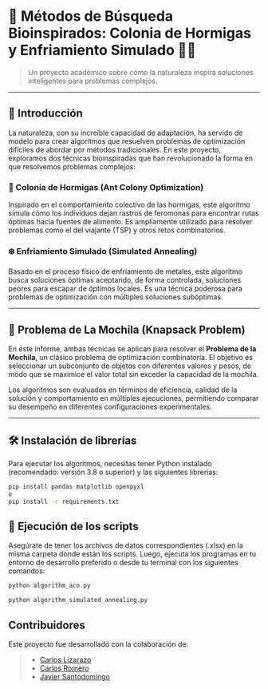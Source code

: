 # 🔎 Métodos de Búsqueda Bioinspirados: Colonia de Hormigas y Enfriamiento Simulado 🐜🧊 

> Un proyecto académico sobre cómo la naturaleza inspira soluciones inteligentes para problemas complejos.

---

## 🌟 Introducción

La naturaleza, con su increíble capacidad de adaptación, ha servido de modelo para crear algoritmos que resuelven problemas de optimización difíciles de abordar por métodos tradicionales. En este proyecto, exploramos dos técnicas bioinspiradas que han revolucionado la forma en que resolvemos problemas complejos:

### 🐜 Colonia de Hormigas (Ant Colony Optimization)

Inspirado en el comportamiento colectivo de las hormigas, este algoritmo simula cómo los individuos dejan rastros de feromonas para encontrar rutas óptimas hacia fuentes de alimento. Es ampliamente utilizado para resolver problemas como el del viajante (TSP) y otros retos combinatorios.

### ❄️ Enfriamiento Simulado (Simulated Annealing)

Basado en el proceso físico de enfriamiento de metales, este algoritmo busca soluciones óptimas aceptando, de forma controlada, soluciones peores para escapar de óptimos locales. Es una técnica poderosa para problemas de optimización con múltiples soluciones subóptimas.

---

## 🎯 Problema de La Mochila (Knapsack Problem)

En este informe, ambas técnicas se aplican para resolver el **Problema de la Mochila**, un clásico problema de optimización combinatoria. El objetivo es seleccionar un subconjunto de objetos con diferentes valores y pesos, de modo que se maximice el valor total sin exceder la capacidad de la mochila.

Los algoritmos son evaluados en términos de eficiencia, calidad de la solución y comportamiento en múltiples ejecuciones, permitiendo comparar su desempeño en diferentes configuraciones experimentales.

---

## 🛠 Instalación de librerías

Para ejecutar los algoritmos, necesitas tener Python instalado (recomendado: versión 3.8 o superior) y las siguientes librerías:

```bash
pip install pandas matplotlib openpyxl
o
pip install -r requirements.txt
```

## 🚀 Ejecución de los scripts

Asegúrate de tener los archivos de datos correspondientes (.xlsx) en la misma carpeta donde están los scripts. Luego, ejecuta los programas en tu entorno de desarrollo preferido o desde tu terminal con los siguientes comandos:
```bash
python algorithm_aco.py
```
```bash
python algorithm_simulated_annealing.py
```

## Contribuidores 
Este proyecto fue desarrollado con la colaboración de:

>- [Carlos Lizarazo](https://github.com/CALR0)
>- [Carlos Romero](https://github.com/Carlos-RomeroRo)
>- [Javier Santodomingo](https://github.com/JavierS2)
